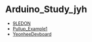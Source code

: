 # Arduino_Study_jyh
- [9LEDON](9LEDON.md)
- [Pullup_Example1](pullup_example1.md)
- [YeonheeDevboard](YeonheeDevboard.md)
